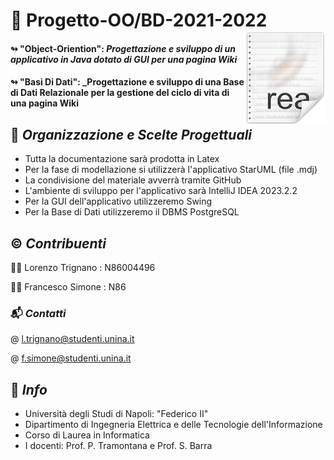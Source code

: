 # 🔖 Progetto-OO/BD-2021-2022  <img src="icon.png" align="right"/> 
#### ↬ "Object-Oriention": **_Progettazione e sviluppo di un applicativo in Java dotato di GUI per una pagina Wiki_** 

#### ↬ "Basi Di Dati": **_Progettazione e sviluppo di una Base di Dati Relazionale per la gestione del ciclo di vita di una pagina Wiki** 

## 📑 *Organizzazione e Scelte Progettuali*

- Tutta la documentazione sarà prodotta in Latex
- Per la fase di modellazione si utilizzerà l'applicativo StarUML (file .mdj)
- La condivisione del materiale avverrà tramite GitHub
- L'ambiente di sviluppo per l'applicativo sarà IntelliJ IDEA 2023.2.2
- Per la GUI dell'applicativo utilizzeremo Swing
- Per la Base di Dati utilizzeremo il DBMS PostgreSQL

## ©️ *Contribuenti*
👨‍💼  Lorenzo Trignano : N86004496

🙎‍♂️  Francesco Simone : N86

### 📬 *Contatti*
@ l.trignano@studenti.unina.it

@ f.simone@studenti.unina.it

## 🏬 *Info*
- Università degli Studi di Napoli: "Federico II" 
- Dipartimento di Ingegneria Elettrica e delle Tecnologie dell'Informazione
- Corso di Laurea in Informatica
- I docenti: Prof. P. Tramontana e Prof. S. Barra

